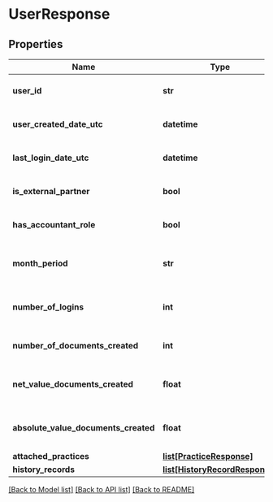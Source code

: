 # UserResponse

## Properties
Name | Type | Description | Notes
------------ | ------------- | ------------- | -------------
**user_id** | **str** | The Xero identifier for the user | [optional] 
**user_created_date_utc** | **datetime** | Timestamp of user creation. | [optional] 
**last_login_date_utc** | **datetime** | Timestamp of user last login | [optional] 
**is_external_partner** | **bool** | User is external partner. | [optional] 
**has_accountant_role** | **bool** | User has Accountant role. | [optional] 
**month_period** | **str** | Month period in format  yyyy-MM. | [optional] 
**number_of_logins** | **int** | Number of times the user has logged in. | [optional] 
**number_of_documents_created** | **int** | Number of documents created. | [optional] 
**net_value_documents_created** | **float** | Net value of documents created. | [optional] 
**absolute_value_documents_created** | **float** | Absolute value of documents created. | [optional] 
**attached_practices** | [**list[PracticeResponse]**](PracticeResponse.md) |  | [optional] 
**history_records** | [**list[HistoryRecordResponse]**](HistoryRecordResponse.md) |  | [optional] 

[[Back to Model list]](../README.md#documentation-for-models) [[Back to API list]](../README.md#documentation-for-api-endpoints) [[Back to README]](../README.md)


